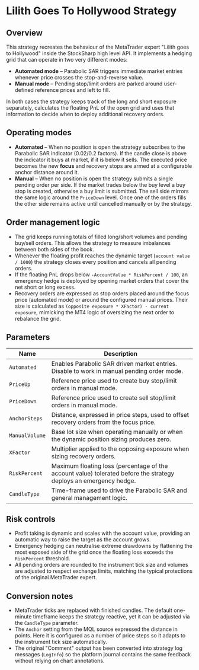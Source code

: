 # Lilith Goes To Hollywood Strategy

## Overview
This strategy recreates the behaviour of the MetaTrader expert "Lilith goes to Hollywood" inside the StockSharp high level API. It implements a hedging grid that can operate in two very different modes:

* **Automated mode** – Parabolic SAR triggers immediate market entries whenever price crosses the stop-and-reverse value.
* **Manual mode** – Pending stop/limit orders are parked around user-defined reference prices and left to fill.

In both cases the strategy keeps track of the long and short exposure separately, calculates the floating PnL of the open grid and uses that information to decide when to deploy additional recovery orders.

## Operating modes
* **Automated** – When no position is open the strategy subscribes to the Parabolic SAR indicator (0.02/0.2 factors). If the candle close is above the indicator it buys at market, if it is below it sells. The executed price becomes the new **focus** and recovery stops are armed at a configurable anchor distance around it.
* **Manual** – When no position is open the strategy submits a single pending order per side. If the market trades below the buy level a buy stop is created, otherwise a buy limit is submitted. The sell side mirrors the same logic around the `PriceDown` level. Once one of the orders fills the other side remains active until cancelled manually or by the strategy.

## Order management logic
* The grid keeps running totals of filled long/short volumes and pending buy/sell orders. This allows the strategy to measure imbalances between both sides of the book.
* Whenever the floating profit reaches the dynamic target (`account value / 1000`) the strategy closes every position and cancels all pending orders.
* If the floating PnL drops below `-AccountValue * RiskPercent / 100`, an emergency hedge is deployed by opening market orders that cover the net short or long excess.
* Recovery orders are expressed as stop orders placed around the focus price (automated mode) or around the configured manual prices. Their size is calculated as `(opposite exposure * XFactor) - current exposure`, mimicking the MT4 logic of oversizing the next order to rebalance the grid.

## Parameters
| Name | Description |
| --- | --- |
| `Automated` | Enables Parabolic SAR driven market entries. Disable to work in manual pending order mode. |
| `PriceUp` | Reference price used to create buy stop/limit orders in manual mode. |
| `PriceDown` | Reference price used to create sell stop/limit orders in manual mode. |
| `AnchorSteps` | Distance, expressed in price steps, used to offset recovery orders from the focus price. |
| `ManualVolume` | Base lot size when operating manually or when the dynamic position sizing produces zero. |
| `XFactor` | Multiplier applied to the opposing exposure when sizing recovery orders. |
| `RiskPercent` | Maximum floating loss (percentage of the account value) tolerated before the strategy deploys an emergency hedge. |
| `CandleType` | Time-frame used to drive the Parabolic SAR and general management logic. |

## Risk controls
* Profit taking is dynamic and scales with the account value, providing an automatic way to raise the target as the account grows.
* Emergency hedging can neutralise extreme drawdowns by flattening the most exposed side of the grid once the floating loss exceeds the `RiskPercent` threshold.
* All pending orders are rounded to the instrument tick size and volumes are adjusted to respect exchange limits, matching the typical protections of the original MetaTrader expert.

## Conversion notes
* MetaTrader ticks are replaced with finished candles. The default one-minute timeframe keeps the strategy reactive, yet it can be adjusted via the `CandleType` parameter.
* The `Anchor` setting from the MQL source expressed the distance in points. Here it is configured as a number of price steps so it adapts to the instrument tick size automatically.
* The original "Comment" output has been converted into strategy log messages (`LogInfo`) so the platform journal contains the same feedback without relying on chart annotations.
